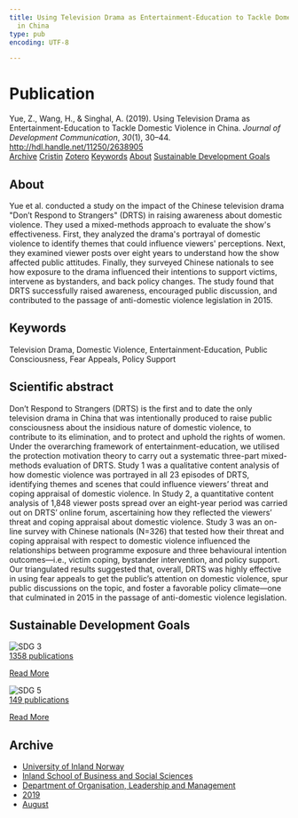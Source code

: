 ```yaml
---
title: Using Television Drama as Entertainment-Education to Tackle Domestic Violence
  in China
type: pub
encoding: UTF-8

---
```

<h1>Publication</h1>
<article id="csl-bib-container-7FG37WYF" class="csl-bib-container">
  <div class="csl-bib-body"> <div class="csl-entry">Yue, Z., Wang, H., &#38; Singhal, A. (2019). Using Television Drama as Entertainment-Education to Tackle Domestic Violence in China. <i>Journal of Development Communication</i>, <i>30</i>(1), 30–44. <a href="http://hdl.handle.net/11250/2638905">http://hdl.handle.net/11250/2638905</a></div> </div>
  <div class="csl-bib-buttons">
    <a href="#taxonomy-article-7FG37WYF" alt="archive" class="csl-bib-button">Archive</a>
    <a href="https://app.cristin.no/results/show.jsf?id=1718701" alt="Cristin" class="csl-bib-button">Cristin</a>
    <a href="http://zotero.org/groups/5881554/items/7FG37WYF" alt="Zotero" class="csl-bib-button">Zotero</a>
    <a href="#keywords-article-7FG37WYF" alt="keywords" class="csl-bib-button">Keywords</a>
    <a href="#about-article-7FG37WYF" alt="about_pub" class="csl-bib-button">About</a>
    <a href="#sdg-article-7FG37WYF" alt="sdg" class="csl-bib-button">Sustainable Development Goals</a>
  </div>
  <div id="csl-bib-meta-container-7FG37WYF"></div>
</article>
<div id="csl-bib-meta-7FG37WYF" class="csl-bib-meta">
  <article id="about-article-7FG37WYF" class="about_pub-article">
    <h1>About</h1>
    Yue et al. conducted a study on the impact of the Chinese television drama "Don’t Respond to Strangers" (DRTS) in raising awareness about domestic violence. They used a mixed-methods approach to evaluate the show's effectiveness. First, they analyzed the drama's portrayal of domestic violence to identify themes that could influence viewers' perceptions. Next, they examined viewer posts over eight years to understand how the show affected public attitudes. Finally, they surveyed Chinese nationals to see how exposure to the drama influenced their intentions to support victims, intervene as bystanders, and back policy changes. The study found that DRTS successfully raised awareness, encouraged public discussion, and contributed to the passage of anti-domestic violence legislation in 2015.
  </article>
  <article id="keywords-article-7FG37WYF" class="keywords-article">
    <h1>Keywords</h1>
    Television Drama, Domestic Violence, Entertainment-Education, Public Consciousness, Fear Appeals, Policy Support
  </article>
  <article id="abstract-article-7FG37WYF" class="abstract-article">
    <h1>Scientific abstract</h1>
    Don’t Respond to Strangers (DRTS) is the first and to date the only television drama in China that was intentionally produced to raise public consciousness about the insidious nature of domestic violence, to contribute to its elimination, and to protect and uphold the rights of women. Under the overarching framework of entertainment-education, we utilised the protection motivation theory to carry out a systematic three-part mixed-methods evaluation of DRTS. Study 1 was a qualitative content analysis of how domestic violence was portrayed in all 23 episodes of DRTS, identifying themes and scenes that could influence viewers’ threat and coping appraisal of domestic violence. In Study 2, a quantitative content analysis of 1,848 viewer posts spread over an eight-year period was carried out on DRTS’ online forum, ascertaining how they reflected the viewers’ threat and coping appraisal about domestic violence. 
Study 3 was an on-line survey with Chinese nationals (N=326) that tested how their threat and coping appraisal with respect to domestic violence influenced the relationships between programme exposure and three behavioural intention outcomes—i.e., victim coping, bystander intervention, and policy support. 
Our triangulated results suggested that, overall, DRTS was highly effective in using fear appeals to get the public’s attention on domestic violence, spur public discussions on the topic, and foster a favorable policy climate—one that culminated in 2015 in the passage of anti-domestic violence legislation.
  </article>
  <article id="sdg-article-7FG37WYF" class="sdg-article">
    <h1>Sustainable Development Goals</h1>
    <div class="sdg-container"><div id="sdg3" class="sdg">
        <img src="{{< params subfolder >}}images/sdg/sdg03_en.png" class="image" alt="SDG 3">
        <div class="sdg-overlay">
          <a href="{{< params subfolder >}}en/archive/?sdg=3#archive" class="sdg-publication-count"><span>1358</span> publications</a>
          <p><a href="https://sdgs.un.org/goals/goal3" class="sdg-read-more">Read More</a></p>
        </div>
      </div> <div id="sdg5" class="sdg">
        <img src="{{< params subfolder >}}images/sdg/sdg05_en.png" class="image" alt="SDG 5">
        <div class="sdg-overlay">
          <a href="{{< params subfolder >}}en/archive/?sdg=5#archive" class="sdg-publication-count"><span>149</span> publications</a>
          <p><a href="https://sdgs.un.org/goals/goal5" class="sdg-read-more">Read More</a></p>
        </div>
      </div></div>
  </article>
  <article id="taxonomy-article-7FG37WYF" class="taxonomy-article">
    <h1>Archive</h1>
    <ul>
      <li><a href="{{< params subfolder >}}en/archive/?key=3DCRN523">University of Inland Norway</a></li>
      <li><a href="{{< params subfolder >}}en/archive/?key=DU8Q9LN9">Inland School of Business and Social Sciences</a></li>
      <li><a href="{{< params subfolder >}}en/archive/?key=4LUWR3ZM">Department of Organisation, Leadership and Management</a></li>
      <li><a href="{{< params subfolder >}}en/archive/?key=7GQPC2L9">2019</a></li>
      <li><a href="{{< params subfolder >}}en/archive/?key=PZYFFFTB">August</a></li>
    </ul>
  </article>
</div>
